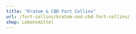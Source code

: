 ```yaml
---
title: "Kratom & CBD Fort Collins"
url: /fort-collins/kratom-und-cbd-fort-collins/
shop: Lebensmittel
---
```

